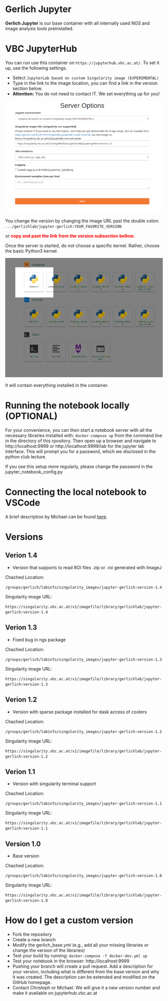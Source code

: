 # Gerlich Jupyter
**Gerlich Jupyter** is our base container with all internally used NGS and image analysis tools preinstalled.

# VBC JupyterHub

You can run use this container on ```https://jupyterhub.vbc.ac.at/```.
To set it up, use the following settings.
 - Select `JupyterLab based on custom Singularity image (EXPERIMENTAL)`
 - Type in the link to the image location, you can find a link in the version section below.
 - **Attention:** You do not need to contact IT. We set everything up for you!


![JupyterHub Settings](images/settings.png)


You change the version by changing the image URL past the double colon:
`.../gerlichlab/jupyter-gerlich:YOUR_FAVORITE_VERSION`

or <span style="color:red">**copy and past the link from the version subsection bellow.**<span>

Once the server is started, do not choose a specific kernel. Rather, choose the basic Python3 kernel.


![Python Kernel](images/kernel.png)


It will contain everything installed in the container.

# Running the notebook locally (OPTIONAL)
For your convenience, you can then start a notebook server with all the necessary libraries installed with:
```docker-compose up``` from the command line in the directory of this rpository.
Then open up a browser and navigate to http://localhost:9999 or http://localhost:9999/lab for the jupyter lab interface. 
This will prompt you for a password, which we disclosed in the python club lecture.

If you use this setup more regularly, please change the password in the jupyter_notebook_config.py

# Connecting the local notebook to VSCode 
A brief description by Michael can be found [here](https://github.com/gerlichlab/python_club_seq_formats_I).

# Versions

## Verion 1.4
- Version that supports to read ROI files .zip or .roi generated with ImageJ

Chached Location:
 
 `/groups/gerlich/labinfo/singularity_images/jupyter-gerlich:version-1.4` 
 
Singularity image URL: 

`https://singularity.vbc.ac.at/v1/imagefile/library/gerlichlab/jupyter-gerlich:version-1.4`

## Verion 1.3

- Fixed bug in ngs package

Chached Location:
 
 `/groups/gerlich/labinfo/singularity_images/jupyter-gerlich:version-1.3` 
 
Singularity image URL: 
 
`https://singularity.vbc.ac.at/v1/imagefile/library/gerlichlab/jupyter-gerlich:version-1.3`


## Verion 1.2

- Version with sparse package installed for dask access of coolers

Chached Location:
 
 `/groups/gerlich/labinfo/singularity_images/jupyter-gerlich:version-1.2` 
 
Singularity image URL:
 
`https://singularity.vbc.ac.at/v1/imagefile/library/gerlichlab/jupyter-gerlich:version-1.2`

## Verion 1.1
 
- Version with singularity terminal support

Chached Location:
 
 `/groups/gerlich/labinfo/singularity_images/jupyter-gerlich:version-1.1` 
 
Singularity image URL:
 
`https://singularity.vbc.ac.at/v1/imagefile/library/gerlichlab/jupyter-gerlich:version-1.1`

## Version 1.0
- Base version

Chached Location:
 
 `/groups/gerlich/labinfo/singularity_images/jupyter-gerlich:version-1.0` 
 
Singularity image URL:

 `https://singularity.vbc.ac.at/v1/imagefile/library/gerlichlab/jupyter-gerlich:version-1.0`

# How do I get a custom version
 
- Fork the repository
- Create a new branch
- Modify the gerlich_base.yml (e.g., add all your missing libraries or change the version of the libraries)
- Test your build by running: `docker-compose -f docker-dev.yml up`
- Test your notebook in the browser: http://localhost:9999
- Pushing your branch will create a pull request. Add a description for your version, including what is different from the base version and why it was created. The description can be extended and modified on the GitHub homepage.
- Contact Christoph or Michael. We will give it a new version number and make it available on jupyterhub.vbc.ac.at

